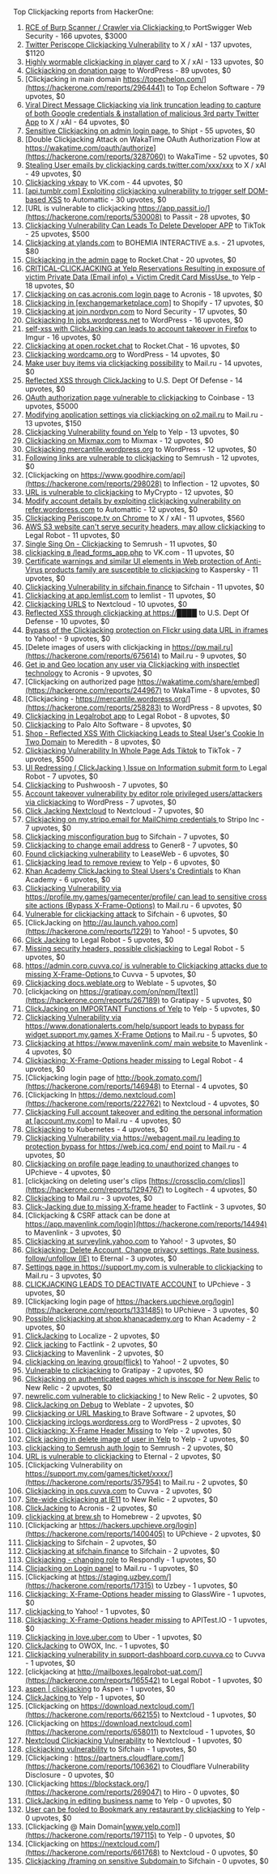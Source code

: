 Top Clickjacking reports from HackerOne:

1. [RCE of Burp  Scanner / Crawler via Clickjacking ](https://hackerone.com/reports/1274695) to PortSwigger Web Security - 166 upvotes, $3000
2. [Twitter Periscope Clickjacking Vulnerability](https://hackerone.com/reports/591432) to X / xAI - 137 upvotes, $1120
3. [Highly wormable clickjacking in player card](https://hackerone.com/reports/85624) to X / xAI - 133 upvotes, $0
4. [Clickjacking on donation page](https://hackerone.com/reports/921709) to WordPress - 89 upvotes, $0
5. [Clickjacking in main domain https://topechelon.com/](https://hackerone.com/reports/2964441) to Top Echelon Software - 79 upvotes, $0
6. [Viral Direct Message Clickjacking via link truncation leading to capture of both Google credentials & installation of malicious 3rd party Twitter App](https://hackerone.com/reports/643274) to X / xAI - 64 upvotes, $0
7. [Sensitive Clickjacking on admin login page.](https://hackerone.com/reports/389145) to Shipt - 55 upvotes, $0
8. [Double Clickjacking Attack on WakaTime OAuth Authorization Flow at https://wakatime.com/oauth/authorize](https://hackerone.com/reports/3287060) to WakaTime - 52 upvotes, $0
9. [Stealing User emails by clickjacking cards.twitter.com/xxx/xxx](https://hackerone.com/reports/154963) to X / xAI - 49 upvotes, $0
10. [Clickjacking vkpay](https://hackerone.com/reports/374817) to VK.com - 44 upvotes, $0
11. [[api.tumblr.com] Exploiting clickjacking vulnerability to trigger self DOM-based XSS](https://hackerone.com/reports/953579) to Automattic - 30 upvotes, $0
12. [URL is vulnerable to clickjacking  https://app.passit.io/](https://hackerone.com/reports/530008) to Passit - 28 upvotes, $0
13. [Clickjacking Vulnerability Can Leads To Delete Developer APP](https://hackerone.com/reports/1416612) to TikTok - 25 upvotes, $500
14. [Clickjacking at ylands.com](https://hackerone.com/reports/405342) to BOHEMIA INTERACTIVE a.s. - 21 upvotes, $80
15. [Clickjacking in the admin page](https://hackerone.com/reports/728004) to Rocket.Chat - 20 upvotes, $0
16. [CRITICAL-CLICKJACKING at Yelp Reservations Resulting in exposure of victim Private Data (Email info) + Victim Credit Card MissUse. ](https://hackerone.com/reports/355859) to Yelp - 18 upvotes, $0
17. [Clickjacking on cas.acronis.com login page](https://hackerone.com/reports/971234) to Acronis - 18 upvotes, $0
18. [Clickjacking in [exchangemarketplace.com]](https://hackerone.com/reports/658217) to Shopify - 17 upvotes, $0
19. [Clickjacking at join.nordvpn.com](https://hackerone.com/reports/765955) to Nord Security - 17 upvotes, $0
20. [Clickjacking In jobs.wordpress.net](https://hackerone.com/reports/223024) to WordPress - 16 upvotes, $0
21. [self-xss with ClickJacking can leads to account takeover in Firefox](https://hackerone.com/reports/892289) to Imgur - 16 upvotes, $0
22. [Clickjacking at open.rocket.chat](https://hackerone.com/reports/1584034) to Rocket.Chat - 16 upvotes, $0
23. [Clickjacking wordcamp.org](https://hackerone.com/reports/230581) to WordPress - 14 upvotes, $0
24. [Make user buy items via clickjacking possibility](https://hackerone.com/reports/471967) to Mail.ru - 14 upvotes, $0
25. [Reflected XSS through ClickJacking](https://hackerone.com/reports/1171403) to U.S. Dept Of Defense - 14 upvotes, $0
26. [OAuth authorization page vulnerable to clickjacking](https://hackerone.com/reports/65825) to Coinbase - 13 upvotes, $5000
27. [Modifying application settings via clickjacking on o2.mail.ru](https://hackerone.com/reports/355774) to Mail.ru - 13 upvotes, $150
28. [Clickjacking Vulnerability found on Yelp](https://hackerone.com/reports/214087) to Yelp - 13 upvotes, $0
29. [Clickjacking on Mixmax.com](https://hackerone.com/reports/234713) to Mixmax - 12 upvotes, $0
30. [Clickjacking mercantile.wordpress.org](https://hackerone.com/reports/264125) to WordPress - 12 upvotes, $0
31. [Following links are vulnerable to clickjacking](https://hackerone.com/reports/289246) to Semrush - 12 upvotes, $0
32. [Clickjacking on https://www.goodhire.com/api](https://hackerone.com/reports/298028) to Inflection - 12 upvotes, $0
33. [URL is vulnerable to clickjacking](https://hackerone.com/reports/712376) to MyCrypto - 12 upvotes, $0
34. [Modify account details by exploiting clickjacking vulnerability on refer.wordpress.com](https://hackerone.com/reports/765355) to Automattic - 12 upvotes, $0
35. [Clickjacking Periscope.tv on Chrome](https://hackerone.com/reports/198622) to X / xAI - 11 upvotes, $560
36. [AWS S3 website can't serve security headers, may allow clickjacking](https://hackerone.com/reports/149572) to Legal Robot - 11 upvotes, $0
37. [Single Sing On - Clickjacking](https://hackerone.com/reports/299009) to Semrush - 11 upvotes, $0
38. [clickjacking в /lead_forms_app.php](https://hackerone.com/reports/294334) to VK.com - 11 upvotes, $0
39. [Certificate warnings and similar UI elements in Web protection of Anti-Virus products family are susceptible to clickjacking](https://hackerone.com/reports/463695) to Kaspersky - 11 upvotes, $0
40. [Clickjacking Vulnerability in sifchain.finance](https://hackerone.com/reports/1185949) to Sifchain - 11 upvotes, $0
41. [Clickjacking at  app.lemlist.com](https://hackerone.com/reports/1574017) to lemlist - 11 upvotes, $0
42. [Clickjacking URLS](https://hackerone.com/reports/1039805) to Nextcloud - 10 upvotes, $0
43. [Reflected XSS through clickjacking at https://████](https://hackerone.com/reports/1149144) to U.S. Dept Of Defense - 10 upvotes, $0
44. [Bypass of the Clickjacking protection on Flickr using data URL in iframes](https://hackerone.com/reports/7264) to Yahoo! - 9 upvotes, $0
45. [Delete images of users  with clickjacking in https://pw.mail.ru](https://hackerone.com/reports/675614) to Mail.ru - 9 upvotes, $0
46. [Get ip and Geo location any user via Clickjacking with inspectlet technology](https://hackerone.com/reports/998555) to Acronis - 9 upvotes, $0
47. [Clickjacking on authorized page https://wakatime.com/share/embed](https://hackerone.com/reports/244967) to WakaTime - 8 upvotes, $0
48. [Clickjacking - https://mercantile.wordpress.org/](https://hackerone.com/reports/258283) to WordPress - 8 upvotes, $0
49. [Clickjacking in Legalrobot app](https://hackerone.com/reports/270454) to Legal Robot - 8 upvotes, $0
50. [ Clickjacking](https://hackerone.com/reports/688546) to Palo Alto Software - 8 upvotes, $0
51. [Shop - Reflected  XSS  With  Clickjacking Leads to Steal User's Cookie  In Two Domain](https://hackerone.com/reports/1221942) to Meredith - 8 upvotes, $0
52. [Clickjacking Vulnerability In Whole Page Ads Tiktok](https://hackerone.com/reports/1418857) to TikTok - 7 upvotes, $500
53. [UI Redressing ( ClickJacking ) Issue on Information submit form ](https://hackerone.com/reports/163753) to Legal Robot - 7 upvotes, $0
54. [Clickjacking](https://hackerone.com/reports/200419) to Pushwoosh - 7 upvotes, $0
55. [Account takeover vulnerability by editor role privileged users/attackers via clickjacking](https://hackerone.com/reports/388254) to WordPress - 7 upvotes, $0
56. [Click Jacking Nextcloud](https://hackerone.com/reports/347782) to Nextcloud - 7 upvotes, $0
57. [Clickjacking on my.stripo.email for MailChimp credentials ](https://hackerone.com/reports/737625) to Stripo Inc - 7 upvotes, $0
58. [Clickjacking misconfiguration bug](https://hackerone.com/reports/1176104) to Sifchain - 7 upvotes, $0
59. [Clickjacking to change email address](https://hackerone.com/reports/783191) to Gener8 - 7 upvotes, $0
60. [Found clickjacking vulnerability](https://hackerone.com/reports/119828) to LeaseWeb - 6 upvotes, $0
61. [Clickjacking lead to remove review](https://hackerone.com/reports/965141) to Yelp - 6 upvotes, $0
62. [Khan Academy ClickJacking to Steal Users's Credintials](https://hackerone.com/reports/639682) to Khan Academy - 6 upvotes, $0
63. [Clickjacking Vulnerability via https://profile.my.games/gamecenter/profile/ can lead to sensitive cross site actions (Bypass X-Frame-Options)](https://hackerone.com/reports/974090) to Mail.ru - 6 upvotes, $0
64. [Vulnerable for clickjacking attack](https://hackerone.com/reports/1188639) to Sifchain - 6 upvotes, $0
65. [ClickJacking on http://au.launch.yahoo.com](https://hackerone.com/reports/1229) to Yahoo! - 5 upvotes, $0
66. [Click Jacking](https://hackerone.com/reports/163888) to Legal Robot - 5 upvotes, $0
67. [Missing security headers, possible clickjacking](https://hackerone.com/reports/64645) to Legal Robot - 5 upvotes, $0
68. [https://admin.corp.cuvva.co/ is vulnerable to Clickjacking attacks due to missing X-Frame-Options ](https://hackerone.com/reports/231434) to Cuvva - 5 upvotes, $0
69. [Clickjacking docs.weblate.org](https://hackerone.com/reports/223391) to Weblate - 5 upvotes, $0
70. [clickjacking on https://gratipay.com/on/npm/[text]](https://hackerone.com/reports/267189) to Gratipay - 5 upvotes, $0
71. [ClickJacking on IMPORTANT Functions of Yelp](https://hackerone.com/reports/305128) to Yelp - 5 upvotes, $0
72. [Clickjacking Vulnerability via https://www.donationalerts.com/help/support leads to bypass for widget.support.my.games X-Frame Options](https://hackerone.com/reports/1027192) to Mail.ru - 5 upvotes, $0
73. [Clickjacking at https://www.mavenlink.com/ main website ](https://hackerone.com/reports/14631) to Mavenlink - 4 upvotes, $0
74. [Clickjacking: X-Frame-Options header missing](https://hackerone.com/reports/163646) to Legal Robot - 4 upvotes, $0
75. [Clickjacking login page of http://book.zomato.com/](https://hackerone.com/reports/146948) to Eternal - 4 upvotes, $0
76. [Clickjacking In https://demo.nextcloud.com](https://hackerone.com/reports/222762) to Nextcloud - 4 upvotes, $0
77. [Clickjacking Full account takeover and editing the personal information at [account.my.com]](https://hackerone.com/reports/261652) to Mail.ru - 4 upvotes, $0
78. [Clickjacking](https://hackerone.com/reports/832593) to Kubernetes - 4 upvotes, $0
79. [Clickjacking Vulnerability via https://webagent.mail.ru leading to protection bypass for https://web.icq.com/ end point](https://hackerone.com/reports/918923) to Mail.ru - 4 upvotes, $0
80. [Clickjacking on profile page leading to unauthorized changes](https://hackerone.com/reports/1198907) to UPchieve - 4 upvotes, $0
81. [clickjacking on deleting user's clips [https://crossclip.com/clips]](https://hackerone.com/reports/1294767) to Logitech - 4 upvotes, $0
82. [Clickjacking](https://hackerone.com/reports/8724) to Mail.ru - 3 upvotes, $0
83. [Click-Jacking due to missing X-frame header](https://hackerone.com/reports/17664) to Factlink - 3 upvotes, $0
84. [Clickjacking & CSRF attack can be done at https://app.mavenlink.com/login](https://hackerone.com/reports/14494) to Mavenlink - 3 upvotes, $0
85. [Clickjacking at surveylink.yahoo.com](https://hackerone.com/reports/3578) to Yahoo! - 3 upvotes, $0
86. [Clickjacking: Delete Account, Change privacy settings, Rate business, follow/unfollow (IE)](https://hackerone.com/reports/338569) to Eternal - 3 upvotes, $0
87. [Settings page in https://support.my.com is vulnerable to clickjacking](https://hackerone.com/reports/667400) to Mail.ru - 3 upvotes, $0
88. [CLICKJACKING LEADS TO DEACTIVATE ACCOUNT](https://hackerone.com/reports/1301113) to UPchieve - 3 upvotes, $0
89. [Clickjacking login page of https://hackers.upchieve.org/login](https://hackerone.com/reports/1331485) to UPchieve - 3 upvotes, $0
90. [Possible clickjacking at shop.khanacademy.org](https://hackerone.com/reports/6370) to Khan Academy - 2 upvotes, $0
91. [ClickJacking](https://hackerone.com/reports/7862) to Localize - 2 upvotes, $0
92. [Click jacking](https://hackerone.com/reports/13550) to Factlink - 2 upvotes, $0
93. [Clickjacking](https://hackerone.com/reports/21110) to Mavenlink - 2 upvotes, $0
94. [clickjacking on leaving group(flick)](https://hackerone.com/reports/7745) to Yahoo! - 2 upvotes, $0
95. [Vulnerable to clickjacking](https://hackerone.com/reports/123782) to Gratipay - 2 upvotes, $0
96. [Clickjacking on authenticated pages which is inscope for New Relic](https://hackerone.com/reports/128645) to New Relic - 2 upvotes, $0
97. [newrelic.com vulnerable to clickjacking !](https://hackerone.com/reports/123126) to New Relic - 2 upvotes, $0
98. [ClickJacking on Debug](https://hackerone.com/reports/225555) to Weblate - 2 upvotes, $0
99. [Clickjacking or URL Masking ](https://hackerone.com/reports/204198) to Brave Software - 2 upvotes, $0
100. [Clickjacking irclogs.wordpress.org](https://hackerone.com/reports/267075) to WordPress - 2 upvotes, $0
101. [Clickjacking: X-Frame Header Missing](https://hackerone.com/reports/168358) to Yelp - 2 upvotes, $0
102. [Click jacking in delete image of user in Yelp](https://hackerone.com/reports/201848) to Yelp - 2 upvotes, $0
103. [clickjacking to Semrush auth login](https://hackerone.com/reports/318295) to Semrush - 2 upvotes, $0
104. [URL is vulnerable to clickjacking](https://hackerone.com/reports/337219) to Eternal - 2 upvotes, $0
105. [Clickjacking Vulnerability on https://support.my.com/games/ticket/xxxx/](https://hackerone.com/reports/357954) to Mail.ru - 2 upvotes, $0
106. [Clickjacking in ops.cuvva.com](https://hackerone.com/reports/583624) to Cuvva - 2 upvotes, $0
107. [Site-wide clickjacking at IE11](https://hackerone.com/reports/614947) to New Relic - 2 upvotes, $0
108. [ClickJacking](https://hackerone.com/reports/947690) to Acronis - 2 upvotes, $0
109. [clickjacking at  brew.sh](https://hackerone.com/reports/1245972) to Homebrew - 2 upvotes, $0
110. [Clickjacking ar https://hackers.upchieve.org/login](https://hackerone.com/reports/1400405) to UPchieve - 2 upvotes, $0
111. [Clickjacking](https://hackerone.com/reports/1206138) to Sifchain - 2 upvotes, $0
112. [	 Clickjacking at sifchain.finance](https://hackerone.com/reports/1212595) to Sifchain - 2 upvotes, $0
113. [Clickjacking - changing role](https://hackerone.com/reports/7924) to Respondly - 1 upvotes, $0
114. [Clicjacking on Login panel](https://hackerone.com/reports/8459) to Mail.ru - 1 upvotes, $0
115. [Clickjacking at https://staging.uzbey.com/](https://hackerone.com/reports/17315) to Uzbey - 1 upvotes, $0
116. [Clickjacking: X-Frame-Options header missing](https://hackerone.com/reports/27594) to GlassWire - 1 upvotes, $0
117. [clickjacking ](https://hackerone.com/reports/1207) to Yahoo! - 1 upvotes, $0
118. [Clickjacking: X-Frame-Options header missing](https://hackerone.com/reports/129650) to APITest.IO - 1 upvotes, $0
119. [Clickjacking in love.uber.com](https://hackerone.com/reports/137152) to Uber - 1 upvotes, $0
120. [ClickJacking](https://hackerone.com/reports/183127) to OWOX, Inc. - 1 upvotes, $0
121. [Clickjacking vulnerability in support-dashboard.corp.cuvva.co](https://hackerone.com/reports/231694) to Cuvva - 1 upvotes, $0
122. [clickjacking at http://mailboxes.legalrobot-uat.com/](https://hackerone.com/reports/165542) to Legal Robot - 1 upvotes, $0
123. [aspen | clickjacking](https://hackerone.com/reports/272387) to Aspen - 1 upvotes, $0
124. [ClickJacking ](https://hackerone.com/reports/179839) to Yelp - 1 upvotes, $0
125. [Clickjacking on https://download.nextcloud.com/](https://hackerone.com/reports/662155) to Nextcloud - 1 upvotes, $0
126. [Clickjacking on https://download.nextcloud.com](https://hackerone.com/reports/658011) to Nextcloud - 1 upvotes, $0
127. [Nextcloud Clickjacking Vulnerability](https://hackerone.com/reports/710996) to Nextcloud - 1 upvotes, $0
128. [clickjacking vulnerability](https://hackerone.com/reports/1199904) to Sifchain - 1 upvotes, $0
129. [Clickjacking : https://partners.cloudflare.com/](https://hackerone.com/reports/106362) to Cloudflare Vulnerability Disclosure - 0 upvotes, $0
130. [Clickjacking https://blockstack.org/](https://hackerone.com/reports/269047) to Hiro - 0 upvotes, $0
131. [ClickJacking in editing business name](https://hackerone.com/reports/227837) to Yelp - 0 upvotes, $0
132. [User can be fooled to Bookmark any restaurant by clickjacking](https://hackerone.com/reports/228295) to Yelp - 0 upvotes, $0
133. [Clickjacking @ Main Domain[www.yelp.com]](https://hackerone.com/reports/197115) to Yelp - 0 upvotes, $0
134. [Clickjacking on https://nextcloud.com/](https://hackerone.com/reports/661768) to Nextcloud - 0 upvotes, $0
135. [Clickjacking /framing on sensitive Subdomain ](https://hackerone.com/reports/1195209) to Sifchain - 0 upvotes, $0
